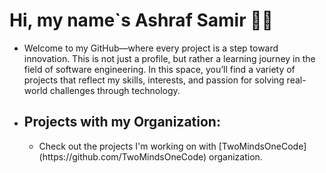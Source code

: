 <h1>Hi, my name`s Ashraf Samir 🙋‍♂️</h1>
<ul>
  <li>Welcome to my GitHub—where every project is a step toward innovation. This is not just a profile, but rather a learning journey in the field of software engineering. In this space, you’ll 
              find a variety of projects that reflect my skills, interests, and passion for solving real-world challenges through technology.</li>
  <li><h2>Projects with my Organization:</h2></li>
    <ul>
      <li>Check out the projects I'm working on with [TwoMindsOneCode](https://github.com/TwoMindsOneCode) organization.</li>
    </ul>
</ul>

